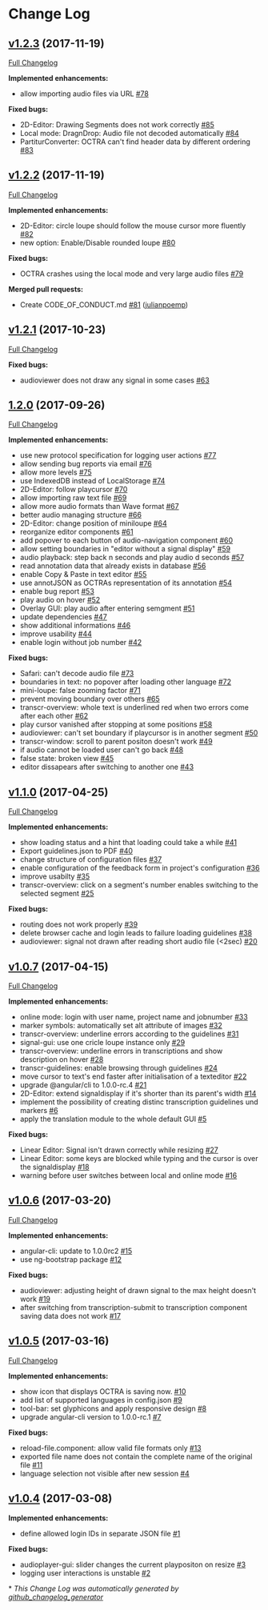 # Change Log

## [v1.2.3](https://github.com/IPS-LMU/octra/tree/v1.2.3) (2017-11-19)

[Full Changelog](https://github.com/IPS-LMU/octra/compare/v1.2.2...v1.2.3)

**Implemented enhancements:**

- allow importing audio files via URL [\#78](https://github.com/IPS-LMU/octra/issues/78)

**Fixed bugs:**

- 2D-Editor: Drawing Segments does not work correctly [\#85](https://github.com/IPS-LMU/octra/issues/85)
- Local mode: DragnDrop: Audio file not decoded automatically [\#84](https://github.com/IPS-LMU/octra/issues/84)
- PartiturConverter: OCTRA can't find header data by different ordering [\#83](https://github.com/IPS-LMU/octra/issues/83)

## [v1.2.2](https://github.com/IPS-LMU/octra/tree/v1.2.2) (2017-11-19)
[Full Changelog](https://github.com/IPS-LMU/octra/compare/v1.2.1...v1.2.2)

**Implemented enhancements:**

- 2D-Editor: circle loupe should follow the mouse cursor more fluently [\#82](https://github.com/IPS-LMU/octra/issues/82)
- new option: Enable/Disable rounded loupe [\#80](https://github.com/IPS-LMU/octra/issues/80)

**Fixed bugs:**

- OCTRA crashes using the local mode and very large audio files [\#79](https://github.com/IPS-LMU/octra/issues/79)

**Merged pull requests:**

- Create CODE\_OF\_CONDUCT.md [\#81](https://github.com/IPS-LMU/octra/pull/81) ([julianpoemp](https://github.com/julianpoemp))

## [v1.2.1](https://github.com/IPS-LMU/octra/tree/v1.2.1) (2017-10-23)
[Full Changelog](https://github.com/IPS-LMU/octra/compare/1.2.0...v1.2.1)

**Fixed bugs:**

- audioviewer does not draw any signal in some cases [\#63](https://github.com/IPS-LMU/octra/issues/63)

## [1.2.0](https://github.com/IPS-LMU/octra/tree/1.2.0) (2017-09-26)
[Full Changelog](https://github.com/IPS-LMU/octra/compare/v1.1.0...1.2.0)

**Implemented enhancements:**

- use new protocol specification for logging user actions [\#77](https://github.com/IPS-LMU/octra/issues/77)
- allow sending bug reports via email [\#76](https://github.com/IPS-LMU/octra/issues/76)
- allow more levels [\#75](https://github.com/IPS-LMU/octra/issues/75)
- use IndexedDB instead of LocalStorage [\#74](https://github.com/IPS-LMU/octra/issues/74)
- 2D-Editor: follow playcursor [\#70](https://github.com/IPS-LMU/octra/issues/70)
- allow importing raw text file [\#69](https://github.com/IPS-LMU/octra/issues/69)
- allow more audio formats than Wave format [\#67](https://github.com/IPS-LMU/octra/issues/67)
- better audio managing structure [\#66](https://github.com/IPS-LMU/octra/issues/66)
- 2D-Editor: change position of miniloupe [\#64](https://github.com/IPS-LMU/octra/issues/64)
- reorganize editor components [\#61](https://github.com/IPS-LMU/octra/issues/61)
- add popover to each button of audio-navigation component [\#60](https://github.com/IPS-LMU/octra/issues/60)
- allow setting boundaries in "editor without a signal display" [\#59](https://github.com/IPS-LMU/octra/issues/59)
- audio playback: step back n seconds and play audio d seconds [\#57](https://github.com/IPS-LMU/octra/issues/57)
- read annotation data that already exists in database [\#56](https://github.com/IPS-LMU/octra/issues/56)
- enable Copy & Paste in text editor [\#55](https://github.com/IPS-LMU/octra/issues/55)
- use annotJSON as OCTRAs representation of its annotation [\#54](https://github.com/IPS-LMU/octra/issues/54)
- enable bug report [\#53](https://github.com/IPS-LMU/octra/issues/53)
- play audio on hover [\#52](https://github.com/IPS-LMU/octra/issues/52)
- Overlay GUI: play audio after entering semgment [\#51](https://github.com/IPS-LMU/octra/issues/51)
- update dependencies [\#47](https://github.com/IPS-LMU/octra/issues/47)
- show additional informations [\#46](https://github.com/IPS-LMU/octra/issues/46)
- improve usability [\#44](https://github.com/IPS-LMU/octra/issues/44)
- enable login without job number [\#42](https://github.com/IPS-LMU/octra/issues/42)

**Fixed bugs:**

- Safari: can't decode audio file [\#73](https://github.com/IPS-LMU/octra/issues/73)
- boundaries in text: no popover after loading other language [\#72](https://github.com/IPS-LMU/octra/issues/72)
- mini-loupe: false zooming factor [\#71](https://github.com/IPS-LMU/octra/issues/71)
- prevent moving boundary over others [\#65](https://github.com/IPS-LMU/octra/issues/65)
- transcr-overview: whole text is underlined red when two errors come after each other [\#62](https://github.com/IPS-LMU/octra/issues/62)
- play cursor vanished after stopping at some positions [\#58](https://github.com/IPS-LMU/octra/issues/58)
- audioviewer: can't set boundary if playcursor is in another segment [\#50](https://github.com/IPS-LMU/octra/issues/50)
- transcr-window: scroll to parent positon doesn't work [\#49](https://github.com/IPS-LMU/octra/issues/49)
- if audio cannot be loaded user can't go back [\#48](https://github.com/IPS-LMU/octra/issues/48)
- false state: broken view [\#45](https://github.com/IPS-LMU/octra/issues/45)
- editor dissapears after switching to another one [\#43](https://github.com/IPS-LMU/octra/issues/43)

## [v1.1.0](https://github.com/IPS-LMU/octra/tree/v1.1.0) (2017-04-25)
[Full Changelog](https://github.com/IPS-LMU/octra/compare/v1.0.7...v1.1.0)

**Implemented enhancements:**

- show loading status and a hint that loading could take a while [\#41](https://github.com/IPS-LMU/octra/issues/41)
- Export guidelines.json to PDF [\#40](https://github.com/IPS-LMU/octra/issues/40)
- change structure of configuration files [\#37](https://github.com/IPS-LMU/octra/issues/37)
- enable configuration of the feedback form in project's configuration [\#36](https://github.com/IPS-LMU/octra/issues/36)
- improve usabilty [\#35](https://github.com/IPS-LMU/octra/issues/35)
- transcr-overview: click on a segment's number enables switching to the selected segment [\#25](https://github.com/IPS-LMU/octra/issues/25)

**Fixed bugs:**

- routing does not work properly [\#39](https://github.com/IPS-LMU/octra/issues/39)
- delete browser cache and login leads to failure loading guidelines [\#38](https://github.com/IPS-LMU/octra/issues/38)
- audioviewer: signal not drawn after reading short audio file \(\<2sec\) [\#20](https://github.com/IPS-LMU/octra/issues/20)

## [v1.0.7](https://github.com/IPS-LMU/octra/tree/v1.0.7) (2017-04-15)
[Full Changelog](https://github.com/IPS-LMU/octra/compare/v1.0.6...v1.0.7)

**Implemented enhancements:**

- online mode: login with user name, project name and jobnumber [\#33](https://github.com/IPS-LMU/octra/issues/33)
- marker symbols: automatically set alt attribute of images [\#32](https://github.com/IPS-LMU/octra/issues/32)
- transcr-overview: underline errors according to the guidelines [\#31](https://github.com/IPS-LMU/octra/issues/31)
- signal-gui: use one cricle loupe instance only [\#29](https://github.com/IPS-LMU/octra/issues/29)
- transcr-overview: underline errors in transcriptions and show description on hover  [\#28](https://github.com/IPS-LMU/octra/issues/28)
- transcr-guidelines: enable browsing through guidelines [\#24](https://github.com/IPS-LMU/octra/issues/24)
- move cursor to text's end faster after initialisation of a texteditor [\#22](https://github.com/IPS-LMU/octra/issues/22)
- upgrade @angular/cli to 1.0.0-rc.4 [\#21](https://github.com/IPS-LMU/octra/issues/21)
- 2D-Editor: extend signaldisplay if it's shorter than its parent's width [\#14](https://github.com/IPS-LMU/octra/issues/14)
- implement the possibility of creating distinc transcription guidelines und markers [\#6](https://github.com/IPS-LMU/octra/issues/6)
- apply the translation module to the whole default GUI [\#5](https://github.com/IPS-LMU/octra/issues/5)

**Fixed bugs:**

- Linear Editor: Signal isn't drawn correctly while resizing [\#27](https://github.com/IPS-LMU/octra/issues/27)
- Linear Editor: some keys are blocked while typing and the cursor is over the signaldisplay  [\#18](https://github.com/IPS-LMU/octra/issues/18)
- warning before user switches between local and online mode [\#16](https://github.com/IPS-LMU/octra/issues/16)

## [v1.0.6](https://github.com/IPS-LMU/octra/tree/v1.0.6) (2017-03-20)
[Full Changelog](https://github.com/IPS-LMU/octra/compare/v1.0.5...v1.0.6)

**Implemented enhancements:**

- angular-cli: update to 1.0.0rc2 [\#15](https://github.com/IPS-LMU/octra/issues/15)
- use ng-bootstrap package [\#12](https://github.com/IPS-LMU/octra/issues/12)

**Fixed bugs:**

- audioviewer: adjusting height of drawn signal to the max height doesn't work [\#19](https://github.com/IPS-LMU/octra/issues/19)
- after switching from transcription-submit to transcription component saving data does not work [\#17](https://github.com/IPS-LMU/octra/issues/17)

## [v1.0.5](https://github.com/IPS-LMU/octra/tree/v1.0.5) (2017-03-16)
[Full Changelog](https://github.com/IPS-LMU/octra/compare/v1.0.4...v1.0.5)

**Implemented enhancements:**

- show icon that displays OCTRA is saving now. [\#10](https://github.com/IPS-LMU/octra/issues/10)
- add list of supported languages in config.json [\#9](https://github.com/IPS-LMU/octra/issues/9)
- tool-bar: set glyphicons and apply responsive design [\#8](https://github.com/IPS-LMU/octra/issues/8)
- upgrade angular-cli version to 1.0.0-rc.1 [\#7](https://github.com/IPS-LMU/octra/issues/7)

**Fixed bugs:**

- reload-file.component: allow valid file formats only [\#13](https://github.com/IPS-LMU/octra/issues/13)
- exported file name does not contain the complete name of the original file [\#11](https://github.com/IPS-LMU/octra/issues/11)
- language selection not visible after new session [\#4](https://github.com/IPS-LMU/octra/issues/4)

## [v1.0.4](https://github.com/IPS-LMU/octra/tree/v1.0.4) (2017-03-08)
**Implemented enhancements:**

- define allowed login IDs in separate JSON file [\#1](https://github.com/IPS-LMU/octra/issues/1)

**Fixed bugs:**

- audioplayer-gui: slider changes the current playpositon on resize [\#3](https://github.com/IPS-LMU/octra/issues/3)
- logging user interactions is unstable [\#2](https://github.com/IPS-LMU/octra/issues/2)



\* *This Change Log was automatically generated by [github_changelog_generator](https://github.com/skywinder/Github-Changelog-Generator)*